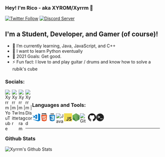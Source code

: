 ### Hey! I'm Rico - aka XYROM/Xyrrm 👋

[![Twitter Follow](https://img.shields.io/twitter/follow/XYROM2?color=1DA1F2&logo=twitter&style=for-the-badge)](https://twitter.com/intent/follow?original_referer=https%3A%2F%2Fgithub.com%2FXyrrm&screen_name=XYROM2)
[![Discord Server](https://img.shields.io/discord/541292308939800576?color=7289DA&label=Discord&logo=discord&style=for-the-badge)](https://discord.gg/pbqhWUt)


## I'm a Student, Developer, and Gamer (of course)!

- 🌱 I’m currently learning, Java, JavaScript, and C++
- 👯 I want to learn Python eventually
- 🥅 2021 Goals: Get good.
- ⚡ Fun fact: I love to and play guitar / drums and know how to solve a rubik's cube

### Socials:

[<img align="left" alt="Xyrrm | YouTube" width="22px" src="https://i.pinimg.com/originals/de/1c/91/de1c91788be0d791135736995109272a.png" />][youtube]
[<img align="left" alt="Xyrrm | Twitter" width="22px" src="http://assets.stickpng.com/thumbs/580b57fcd9996e24bc43c53e.png" />][twitter]
[<img align="left" alt="Xyrrm | Instagram" width="22px" src="https://lh3.googleusercontent.com/proxy/jN8AojFI71pZpfsV6BYvvHS3YdTKQf1AVZG21Hy0crgeZtCyCaO8kf2KIjvo-TP-kXcEV0KzIGnhvI-aD77wfECvl-LexzJGDKUFONL6bhW094BAjq7Lz9rBr8kafj5SxbA2yL5o4chbXSlZn00uG3UCst9Q" />][instagram]
[<img align="left" alt="Xyrrm | Discord" width="22px" src="https://www.freepnglogos.com/uploads/discord-logo-png/concours-discord-cartes-voeux-fortnite-france-6.png" />][discord]

<br />

### Languages and Tools:

<img align="left" alt="Visual Studio Code" width="26px" src="https://raw.githubusercontent.com/github/explore/80688e429a7d4ef2fca1e82350fe8e3517d3494d/topics/visual-studio-code/visual-studio-code.png" />
<img align="left" alt="HTML5" width="26px" src="https://raw.githubusercontent.com/github/explore/80688e429a7d4ef2fca1e82350fe8e3517d3494d/topics/html/html.png" />
<img align="left" alt="CSS3" width="26px" src="https://raw.githubusercontent.com/github/explore/80688e429a7d4ef2fca1e82350fe8e3517d3494d/topics/css/css.png" />
<img align="left" alt="Java" width="26px" src="https://cdn4.iconfinder.com/data/icons/logos-and-brands/512/181_Java_logo_logos-512.png" />
<img align="left" alt="JavaScript" width="26px" src="https://raw.githubusercontent.com/github/explore/80688e429a7d4ef2fca1e82350fe8e3517d3494d/topics/javascript/javascript.png" />
<img align="left" alt="Node.js" width="26px" src="https://raw.githubusercontent.com/github/explore/80688e429a7d4ef2fca1e82350fe8e3517d3494d/topics/nodejs/nodejs.png" />
<img align="left" alt="Git" width="26px" src="https://git-scm.com/images/logos/downloads/Git-Icon-1788C.png" />
<img align="left" alt="GitHub" width="26px" src="https://raw.githubusercontent.com/github/explore/78df643247d429f6cc873026c0622819ad797942/topics/github/github.png" />
<img align="left" alt="Terminal" width="26px" src="https://raw.githubusercontent.com/github/explore/80688e429a7d4ef2fca1e82350fe8e3517d3494d/topics/terminal/terminal.png" />

<br />
<br />

---

### Github Stats
<img align="left" alt="Xyrrm's Github Stats" src="https://github-readme-stats.codestackr.vercel.app/api?username=Xyrrm&show_icons=true&hide_border=false&theme=tokyonight" />

[twitter]: https://twitter.com/XYROM2
[youtube]: https://www.youtube.com/channel/UCb6spobO5w2cxr69Z-ZgmvA
[instagram]: https://www.instagram.com/unricov
[discord]: https://discord.gg/rdfK4bf

